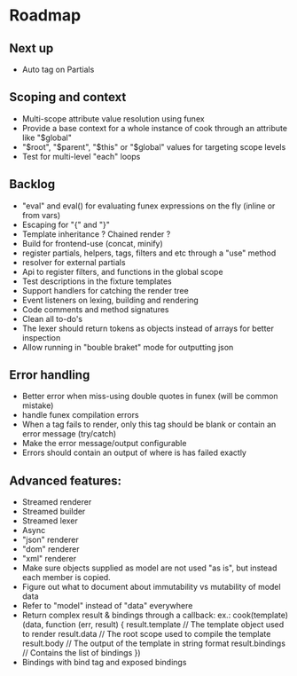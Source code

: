 # Roadmap

## Next up

- Auto tag on Partials

## Scoping and context

- Multi-scope attribute value resolution using funex
- Provide a base context for a whole instance of cook through an attribute like "$global"
- "$root", "$parent", "$this" or "$global" values for targeting scope levels
- Test for multi-level "each" loops

## Backlog
- "eval" and eval() for evaluating funex expressions on the fly (inline or from vars)
- Escaping for "{" and "}" 
- Template inheritance ? Chained render ?
- Build for frontend-use (concat, minify)
- register partials, helpers, tags, filters and etc through a "use" method
- resolver for external partials
- Api to register filters, and functions in the global scope
- Test descriptions in the fixture templates
- Support handlers for catching the render tree
- Event listeners on lexing, building and rendering
- Code comments and method signatures
- Clean all to-do's
- The lexer should return tokens as objects instead of arrays for better inspection
- Allow running in "bouble braket" mode for outputting json


## Error handling

- Better error when miss-using double quotes in funex (will be common mistake)
- handle funex compilation errors
- When a tag fails to render, only this tag should be blank or contain an error message (try/catch)
- Make the error message/output configurable
- Errors should contain an output of where is has failed exactly


## Advanced features:

- Streamed renderer
- Streamed builder
- Streamed lexer
- Async
- "json" renderer
- "dom" renderer
- "xml" renderer
- Make sure objects supplied as model are not used "as is", but instead each member is copied.
- Figure out what to document about immutability vs mutability of model data
- Refer to "model" instead of "data" everywhere
- Return complex result & bindings through a callback:
	ex.:
	cook(template)(data, function (err, result) {
		result.template // The template object used to render
		result.data // The root scope used to compile the template
		result.body // The output of the template in string format
		result.bindings // Contains the list of bindings
	})
- Bindings with bind tag and exposed bindings

